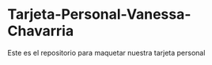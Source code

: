 # Tarjeta-Personal-Vanessa-Chavarria
Este es el repositorio para maquetar nuestra tarjeta personal 
